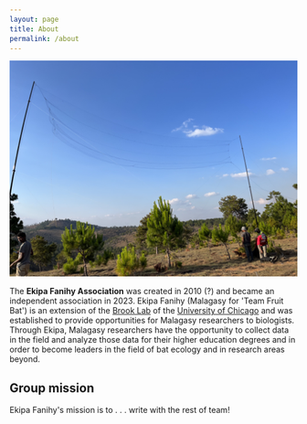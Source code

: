 ```yaml
---
layout: page
title: About
permalink: /about
---
```


<img src="/assets/research/Big net.jpeg" alt="net" class="img-thumbnail float-start col-md-3" />

The **Ekipa Fanihy Association** was created in 2010 (?) and became an independent association in 2023. Ekipa Fanihy (Malagasy for 'Team Fruit Bat') is an extension of the [Brook Lab]( https://brooklab.org/) of the [University of Chicago](https://uchicago.edu) and was established to provide opportunities for Malagasy researchers to biologists. Through Ekipa, Malagasy researchers have the opportunity to collect data in the field and analyze those data for their higher education degrees and in order to become leaders in the field of bat ecology and in research areas beyond.

<h2>Group mission</h2>

Ekipa Fanihy's mission is to . . . write with the rest of team!

